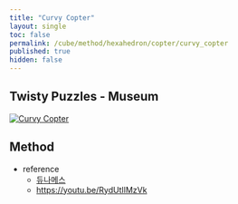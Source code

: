 ```yaml
---
title: "Curvy Copter"
layout: single
toc: false
permalink: /cube/method/hexahedron/copter/curvy_copter
published: true
hidden: false
---
```


<head>
  <base target="_blank">
</head>



## Twisty Puzzles - Museum

<a href="https://twistypuzzles.com/app/museum/museum_showitem.php?pkey=1574">
  <img alt="Curvy Copter" src="https://twistypuzzles.com/museum/large/01574-01.jpg">
</a>



## Method

- reference
  - [듀나메스](https://youtu.be/D9plniIP65U)
  - <https://youtu.be/RydUtIlMzVk>
